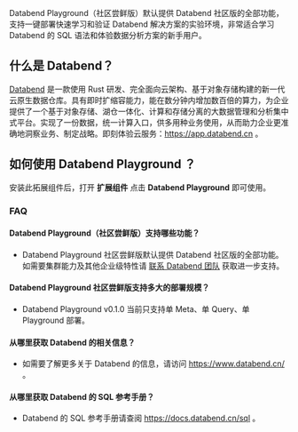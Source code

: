 Databend Playground（社区尝鲜版）默认提供 Databend 社区版的全部功能，支持一键部署快速学习和验证 Databend 解决方案的实验环境，非常适合学习 Databend 的 SQL 语法和体验数据分析方案的新手用户。

## 什么是 Databend？

[Databend](https://github.com/datafuselabs/databend/) 是一款使⽤ Rust 研发、完全⾯向云架构、基于对象存储构建的新一代云原⽣数据仓库。具有即时扩缩容能力，能在数分钟内增加数百倍的算力，为企业提供了一个基于对象存储、湖仓一体化、计算和存储分离的大数据管理和分析集中式平台。实现了一份数据，统一计算入口，供多用种业务使用，从而助力企业更准确地洞察业务、制定战略。即刻体验云服务：<https://app.databend.cn> 。

## 如何使用 Databend Playground ？

安装此拓展组件后，打开 **扩展组件** 点击 **Databend Playground** 即可使用。 

### FAQ

#### Databend Playground（社区尝鲜版）支持哪些功能？

- Databend Playground 社区尝鲜版默认提供 Databend 社区版的全部功能。如需要集群能力及其他企业级特性请 [联系 Databend 团队](https://www.databend.cn/contact-us/) 获取进一步支持。

#### Databend Playground 社区尝鲜版支持多大的部署规模？

- Databend Playground v0.1.0 当前只支持单 Meta、单 Query、单 Playground 部署。

#### 从哪里获取 Databend 的相关信息？

- 如需要了解更多关于 Databend 的信息，请访问 https://www.databend.cn/ 。

#### 从哪里获取 Databend 的 SQL 参考手册？

- Databend 的 SQL 参考手册请查阅 https://docs.databend.cn/sql 。
